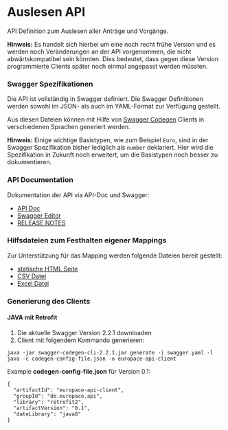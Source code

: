 # Auslesen API
API Definition zum Auslesen aller Anträge und Vorgänge.

**Hinweis:** Es handelt sich hierbei um eine noch recht frühe Version und es werden noch Veränderungen an der API vorgenommen, die nicht abwärtskompatibel sein könnten. Dies bedeutet, dass gegen diese Version programmierte Clients später noch einmal angepasst werden müssten.

### Swagger Spezifikationen
Die API ist vollständig in Swagger definiert. Die Swagger Definitionen werden sowohl im JSON- als auch im YAML-Format zur Verfügung gestellt.

Aus diesen Dateien können mit Hilfe von [Swagger Codegen](https://github.com/swagger-api/swagger-codegen) Clients in verschiedenen Sprachen generiert werden.

**Hinweis:** Einige wichtige Basistypen, wie zum Beispiel `Euro`, sind in der Swagger Spezifikation bisher lediglich als `number` deklariert. Hier wird die Spezifikation in Zukunft noch erweitert, um die Basistypen noch besser zu dokumentieren.

### API Documentation

Dokumentation der API via API-Doc und Swagger:
 - [API Doc](https://auslesen-api.api-docs.io/0.1)
 - [Swagger Editor](http://editor.swagger.io/#?https://raw.githubusercontent.com/hypoport/europace2-api/master/BaufiSmart/auslesen/swagger.yaml)
 - [RELEASE NOTES](RELEASE_NOTES.MD)

### Hilfsdateien zum Festhalten eigener Mappings

Zur Unterstützung für das Mapping werden folgende Dateien bereit gestellt:
  - [statische HTML Seite](http://htmlpreview.github.io?https://raw.githubusercontent.com/hypoport/europace2-api/master/BaufiSmart/auslesen/Dokumentation/index.html)
  - [CSV Datei](https://raw.githubusercontent.com/hypoport/europace2-api/master/BaufiSmart/auslesen/definitions.csv)
  - [Excel Datei](https://raw.githubusercontent.com/hypoport/europace2-api/master/BaufiSmart/auslesen/definitions.xls)

### Generierung des Clients
#### JAVA mit Retrofit

1. Die aktuelle Swagger Version 2.2.1 downloaden
2. Client mit folgendem Kommando generieren:


```
java -jar swagger-codegen-cli-2.2.1.jar generate -i swagger.yaml -l java -c codegen-config-file.json -o europace-api-client
```

Example **codegen-config-file.json** für Version 0.1:

```
{
  "artifactId": "europace-api-client",
  "groupId": "de.europace.api",
  "library": "retrofit2",
  "artifactVersion": "0.1",
  "dateLibrary": "java8"
}

```